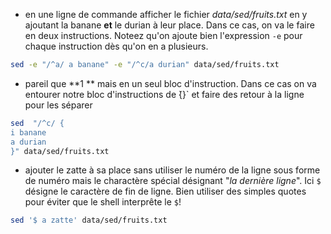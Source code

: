 - en une ligne de commande afficher le fichier *data/sed/fruits.txt* en y ajoutant la banane **et** le durian à leur place. 
Dans ce cas, on va le faire en deux instructions. Noteez qu'on ajoute bien l'expression  `-e` pour chaque instruction dès qu'on en a plusieurs.

```bash
sed -e "/^a/ a banane" -e "/^c/a durian" data/sed/fruits.txt
```
	
- pareil que **1 ** mais en un seul bloc d'instruction. 
Dans ce cas on va entourer notre bloc d'instructions de ̀{}` et faire des retour à la ligne pour les séparer

```bash
sed  "/^c/ {
i banane
a durian
}" data/sed/fruits.txt
```

- ajouter le zatte à sa place sans utiliser le numéro de la ligne sous forme de numéro mais le charactère spécial désignant "*la dernière ligne*". 
Ici `$` désigne le caractère de fin de ligne. Bien utiliser des simples quotes pour éviter que le shell interprête le `$`!

```bash
sed '$ a zatte' data/sed/fruits.txt
```
